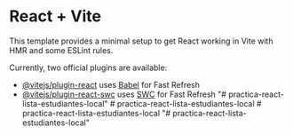 # React + Vite

This template provides a minimal setup to get React working in Vite with HMR and some ESLint rules.

Currently, two official plugins are available:

- [@vitejs/plugin-react](https://github.com/vitejs/vite-plugin-react/blob/main/packages/plugin-react/README.md) uses [Babel](https://babeljs.io/) for Fast Refresh
- [@vitejs/plugin-react-swc](https://github.com/vitejs/vite-plugin-react-swc) uses [SWC](https://swc.rs/) for Fast Refresh
"# practica-react-lista-estudiantes-local" 
#   p r a c t i c a - r e a c t - l i s t a - e s t u d i a n t e s - l o c a l  
 #   p r a c t i c a - r e a c t - l i s t a - e s t u d i a n t e s - l o c a l  
 "# practica-react-lista-estudiantes-local" 
